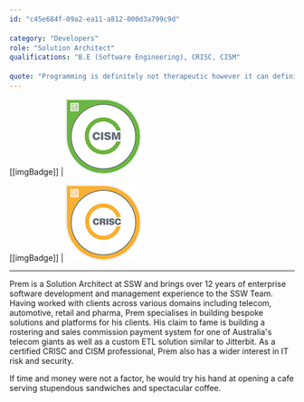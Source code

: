 ```yaml
---
id: "c45e684f-09a2-ea11-a812-000d3a799c9d"

category: "Developers"
role: "Solution Architect"
qualifications: "B.E (Software Engineering), CRISC, CISM"

quote: "Programming is definitely not therapeutic however it can definitely be creative."
---
```


[[imgBadge]]
| ![CISM.png](../badges/SysAdmin-CISM.png)

[[imgBadge]]
| ![CRISC.png](../badges/SysAdmin-CRISC.png)

---

Prem is a Solution Architect at SSW and brings over 12 years of enterprise software development and management experience to the SSW Team. Having worked with clients across various domains including telecom, automotive, retail and pharma, Prem specialises in building bespoke solutions and platforms for his clients. His claim to fame is building a rostering and sales commission payment system for one of Australia's telecom giants as well as a custom ETL solution similar to Jitterbit. As a certified CRISC and CISM professional, Prem also has a wider interest in IT risk and security.

If time and money were not a factor, he would try his hand at opening a cafe serving stupendous sandwiches and spectacular coffee.
